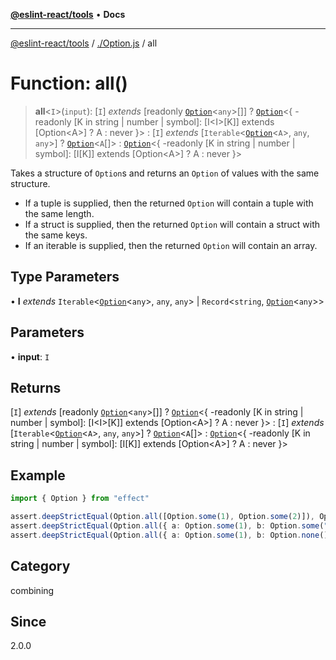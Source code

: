 [**@eslint-react/tools**](../../README.md) • **Docs**

***

[@eslint-react/tools](../../README.md) / [./Option.js](../README.md) / all

# Function: all()

> **all**\<`I`\>(`input`): [`I`] *extends* [readonly [`Option`](../type-aliases/Option.md)\<`any`\>[]] ? [`Option`](../type-aliases/Option.md)\<\{ -readonly \[K in string \| number \| symbol\]: \[I\<I\>\[K\]\] extends \[Option\<A\>\] ? A : never \}\> : [`I`] *extends* [`Iterable`\<[`Option`](../type-aliases/Option.md)\<`A`\>, `any`, `any`\>] ? [`Option`](../type-aliases/Option.md)\<`A`[]\> : [`Option`](../type-aliases/Option.md)\<\{ -readonly \[K in string \| number \| symbol\]: \[I\[K\]\] extends \[Option\<A\>\] ? A : never \}\>

Takes a structure of `Option`s and returns an `Option` of values with the same structure.

- If a tuple is supplied, then the returned `Option` will contain a tuple with the same length.
- If a struct is supplied, then the returned `Option` will contain a struct with the same keys.
- If an iterable is supplied, then the returned `Option` will contain an array.

## Type Parameters

• **I** *extends* `Iterable`\<[`Option`](../type-aliases/Option.md)\<`any`\>, `any`, `any`\> \| `Record`\<`string`, [`Option`](../type-aliases/Option.md)\<`any`\>\>

## Parameters

• **input**: `I`

## Returns

[`I`] *extends* [readonly [`Option`](../type-aliases/Option.md)\<`any`\>[]] ? [`Option`](../type-aliases/Option.md)\<\{ -readonly \[K in string \| number \| symbol\]: \[I\<I\>\[K\]\] extends \[Option\<A\>\] ? A : never \}\> : [`I`] *extends* [`Iterable`\<[`Option`](../type-aliases/Option.md)\<`A`\>, `any`, `any`\>] ? [`Option`](../type-aliases/Option.md)\<`A`[]\> : [`Option`](../type-aliases/Option.md)\<\{ -readonly \[K in string \| number \| symbol\]: \[I\[K\]\] extends \[Option\<A\>\] ? A : never \}\>

## Example

```ts
import { Option } from "effect"

assert.deepStrictEqual(Option.all([Option.some(1), Option.some(2)]), Option.some([1, 2]))
assert.deepStrictEqual(Option.all({ a: Option.some(1), b: Option.some("hello") }), Option.some({ a: 1, b: "hello" }))
assert.deepStrictEqual(Option.all({ a: Option.some(1), b: Option.none() }), Option.none())
```

## Category

combining

## Since

2.0.0
